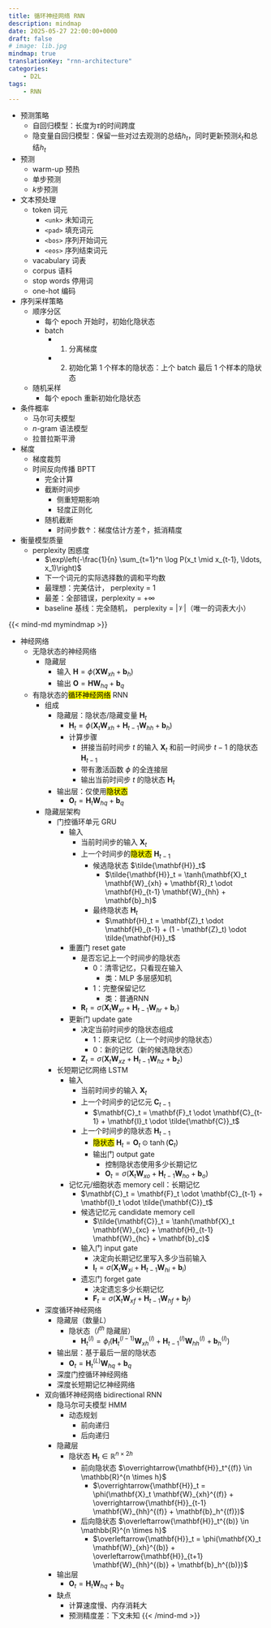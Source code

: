 ```yaml
---
title: 循环神经网络 RNN
description: mindmap
date: 2025-05-27 22:00:00+0000
draft: false
# image: lib.jpg
mindmap: true
translationKey: "rnn-architecture"
categories:
    - D2L
tags: 
    - RNN
---
```



- 预测策略
   - 自回归模型：长度为$\tau$的时间跨度
   - 隐变量自回归模型：保留一些对过去观测的总结$h_t$，同时更新预测$\hat{x}_t$和总结$h_t$
- 预测
   - warm-up 预热
   - 单步预测
   - $k$步预测
- 文本预处理
   - token 词元
      - `<unk>` 未知词元
      - `<pad>` 填充词元
      - `<bos>` 序列开始词元
      - `<eos>` 序列结束词元
   - vacabulary 词表
   - corpus 语料
   - stop words 停用词
   - one-hot 编码
- 序列采样策略
   - 顺序分区
      - 每个 epoch 开始时，初始化隐状态
      - batch 
         - 1. 分离梯度
         - 2. 初始化第 1 个样本的隐状态：上个 batch 最后 1 个样本的隐状态
   - 随机采样
      - 每个 epoch 重新初始化隐状态
- 条件概率
   - 马尔可夫模型
   - $n$-gram 语法模型
   - 拉普拉斯平滑
- 梯度
   - 梯度裁剪
   - 时间反向传播 BPTT
      - 完全计算
      - 截断时间步
         - 侧重短期影响
         - 轻度正则化
      - 随机截断
         - 时间步数↑：梯度估计方差↑，抵消精度
- 衡量模型质量
   - perplexity 困惑度
      - $\exp\left(-\frac{1}{n} \sum_{t=1}^n \log P(x_t \mid x_{t-1}, \ldots, x_1)\right)$
      - 下一个词元的实际选择数的调和平均数
      - 最理想：完美估计， perplexity = 1
      - 最差：全部错误，perplexity = $+\infty$
      - baseline 基线：完全随机， perplexity = $|\mathcal{V}|$（唯一的词表大小）


{{< mind-md mymindmap >}}
- 神经网络
   - 无隐状态的神经网络
      - 隐藏层
         - 输入 $\mathbf{H} = \phi(\mathbf{X} \mathbf{W}_{xh} + \mathbf{b}_h)$
         - 输出 $\mathbf{O} = \mathbf{H} \mathbf{W}_{hq} + \mathbf{b}_q$
   - 有隐状态的<mark>循环神经网络</mark> RNN
      - 组成
         - 隐藏层：隐状态/隐藏变量 $\mathbf{H}_t$
            - $\mathbf{H}_t = \phi(\mathbf{X}_t \mathbf{W}_{xh} + \mathbf{H}_{t-1} \mathbf{W}_{hh}  + \mathbf{b}_h)$
            - 计算步骤
               - 拼接当前时间步 $t$ 的输入 $\mathbf{X}_t$ 和前一时间步 $t-1$ 的隐状态 $\mathbf{H}_{t-1}$
               - 带有激活函数 $\phi$ 的全连接层
               - 输出当前时间步 $t$ 的隐状态 $\mathbf{H}_t$
         - 输出层：仅使用<mark>隐状态</mark>
            - $\mathbf{O}_t = \mathbf{H}_t \mathbf{W}_{hq} + \mathbf{b}_q$
      - 隐藏层架构
         - 门控循环单元 GRU
            - 输入
               - 当前时间步的输入 $\mathbf{X}_t$
               - 上一个时间步的<mark>隐状态</mark> $\mathbf{H}_{t-1}$
                  - 候选隐状态 $\tilde{\mathbf{H}}_t$
                     - $\tilde{\mathbf{H}}_t = \tanh(\mathbf{X}_t \mathbf{W}_{xh} + \mathbf{R}_t \odot \mathbf{H}_{t-1} \mathbf{W}_{hh} + \mathbf{b}_h)$
                  - 最终隐状态 $\mathbf{H}_t$
                     - $\mathbf{H}_t = \mathbf{Z}_t \odot \mathbf{H}_{t-1} + (1 - \mathbf{Z}_t) \odot \tilde{\mathbf{H}}_t$
            - 重置门 reset gate
               - 是否忘记上一个时间步的隐状态
                  - 0：清零记忆，只看现在输入
                     - 类：MLP 多层感知机
                  - 1：完整保留记忆
                     - 类：普通RNN
               - $\mathbf{R}_t = \sigma(\mathbf{X}_t \mathbf{W}_{xr} + \mathbf{H}_{t-1} \mathbf{W}_{hr} + \mathbf{b}_r)$
            - 更新门 update gate
               - 决定当前时间步的隐状态组成
                  - 1：原来记忆（上一个时间步的隐状态）
                  - 0：新的记忆（新的候选隐状态）
               - $\mathbf{Z}_t = \sigma(\mathbf{X}_t \mathbf{W}_{xz} + \mathbf{H}_{t-1} \mathbf{W}_{hz} + \mathbf{b}_z)$
         - 长短期记忆网络 LSTM
            - 输入
               - 当前时间步的输入 $\mathbf{X}_t$
               - 上一个时间步的记忆元 $\mathbf{C}_{t-1}$
                  - $\mathbf{C}_t = \mathbf{F}_t \odot \mathbf{C}_{t-1} + \mathbf{I}_t \odot \tilde{\mathbf{C}}_t$
               - 上一个时间步的隐状态 $\mathbf{H}_{t-1}$
                  - <mark>隐状态</mark> $\mathbf{H}_t = \mathbf{O}_t \odot \tanh(\mathbf{C}_t)$
                  - 输出门 output gate
                     - 控制隐状态使用多少长期记忆
                     - $\mathbf{O}_t = \sigma(\mathbf{X}_t \mathbf{W}_{xo} + \mathbf{H}_{t-1} \mathbf{W}_{ho} + \mathbf{b}_o)$
            - 记忆元/细胞状态 memory cell：长期记忆
               - $\mathbf{C}_t = \mathbf{F}_t \odot \mathbf{C}_{t-1} + \mathbf{I}_t \odot \tilde{\mathbf{C}}_t$
               - 候选记忆元 candidate memory cell
                  - $\tilde{\mathbf{C}}_t = \tanh(\mathbf{X}_t \mathbf{W}_{xc} + \mathbf{H}_{t-1} \mathbf{W}_{hc} + \mathbf{b}_c)$
               - 输入门 input gate
                  - 决定向长期记忆里写入多少当前输入
                  - $\mathbf{I}_t = \sigma(\mathbf{X}_t \mathbf{W}_{xi} + \mathbf{H}_{t-1} \mathbf{W}_{hi} + \mathbf{b}_i)$
               - 遗忘门 forget gate
                  - 决定遗忘多少长期记忆
                  - $\mathbf{F}_t = \sigma(\mathbf{X}_t \mathbf{W}_{xf} + \mathbf{H}_{t-1} \mathbf{W}_{hf} + \mathbf{b}_f)$
      - 深度循环神经网络
         - 隐藏层（数量$L$）
            - 隐状态（$l^{th}$ 隐藏层）
               - $\mathbf{H}_t^{(l)}=\phi_l(\mathbf{H}_{t}^{(l-1)} \mathbf{W}_{xh}^{(l)} + \mathbf{H}_{t-1}^{(l)} \mathbf{W}_{hh}^{(l)} + \mathbf{b}_h^{(l)})$
         - 输出层：基于最后一层的隐状态
            - $\mathbf{O}_t = \mathbf{H}_t^{(L)} \mathbf{W}_{hq} + \mathbf{b}_q$
         - 深度门控循环神经网络
         - 深度长短期记忆神经网络
      - 双向循环神经网络 bidirectional RNN
         - 隐马尔可夫模型 HMM
            - 动态规划
               - 前向递归
               - 后向递归
         - 隐藏层
            - 隐状态 $\mathbf{H}_t \in \mathbb{R}^{n \times 2h}$
               - 前向隐状态 $\overrightarrow{\mathbf{H}}_t^{(f)} \in \mathbb{R}^{n \times h}$
                  - $\overrightarrow{\mathbf{H}}_t = \phi(\mathbf{X}_t \mathbf{W}_{xh}^{(f)} + \overrightarrow{\mathbf{H}}_{t-1} \mathbf{W}_{hh}^{(f)} + \mathbf{b}_h^{(f)})$
               - 后向隐状态 $\overleftarrow{\mathbf{H}}_t^{(b)} \in \mathbb{R}^{n \times h}$
                  - $\overleftarrow{\mathbf{H}}_t = \phi(\mathbf{X}_t \mathbf{W}_{xh}^{(b)} + \overleftarrow{\mathbf{H}}_{t+1} \mathbf{W}_{hh}^{(b)} + \mathbf{b}_h^{(b)})$
         - 输出层
            - $\mathbf{O}_t = \mathbf{H}_t \mathbf{W}_{hq} + \mathbf{b}_q$
         - 缺点
            - 计算速度慢、内存消耗大
            - 预测精度差：下文未知
{{< /mind-md >}}

